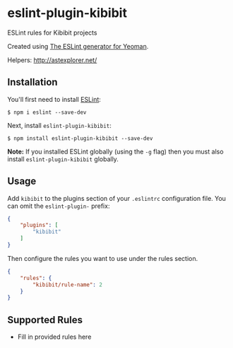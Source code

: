 # eslint-plugin-kibibit

ESLint rules for Kibibit projects

Created using [The ESLint generator for Yeoman](https://github.com/eslint/generator-eslint).

Helpers: http://astexplorer.net/

## Installation

You'll first need to install [ESLint](http://eslint.org):

```
$ npm i eslint --save-dev
```

Next, install `eslint-plugin-kibibit`:

```
$ npm install eslint-plugin-kibibit --save-dev
```

**Note:** If you installed ESLint globally (using the `-g` flag) then you must also install `eslint-plugin-kibibit` globally.

## Usage

Add `kibibit` to the plugins section of your `.eslintrc` configuration file. You can omit the `eslint-plugin-` prefix:

```json
{
    "plugins": [
        "kibibit"
    ]
}
```


Then configure the rules you want to use under the rules section.

```json
{
    "rules": {
        "kibibit/rule-name": 2
    }
}
```

## Supported Rules

* Fill in provided rules here





